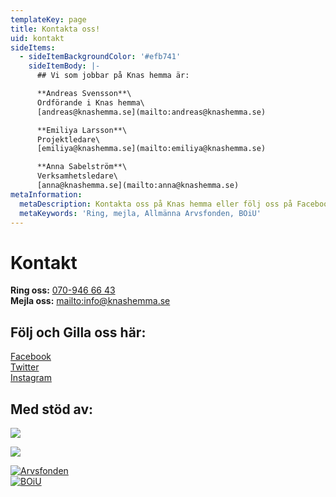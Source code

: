 ```yaml
---
templateKey: page
title: Kontakta oss!
uid: kontakt
sideItems:
  - sideItemBackgroundColor: '#efb741'
    sideItemBody: |-
      ## Vi som jobbar på Knas hemma är:

      **Andreas Svensson**\
      Ordförande i Knas hemma\
      [andreas@knashemma.se](mailto:andreas@knashemma.se)

      **Emiliya Larsson**\
      Projektledare\
      [emiliya@knashemma.se](mailto:emiliya@knashemma.se)

      **Anna Sabelström**\
      Verksamhetsledare\
      [anna@knashemma.se](mailto:anna@knashemma.se)
metaInformation:
  metaDescription: Kontakta oss på Knas hemma eller följ oss på Facebook eller Instagram.
  metaKeywords: 'Ring, mejla, Allmänna Arvsfonden, BOiU'
---
```

# Kontakt

**Ring oss:** [070-946 66 43](tel:+0709466643)\
**Mejla oss:** <mailto:info@knashemma.se>

## Följ och Gilla oss här:

[Facebook](https://www.facebook.com/knashemma)\
[Twitter](https://www.twitter.com/knashemma)\
[Instagram](https://www.instagram.com/knashemma)

## Med stöd av:

![](/media/uploads/arvsfonden-logotyp-rgb-svart.png)

![](/media/uploads/boiu-logo.png)

<div class='small-logo'>
<a href='https://www.arvsfonden.se/'>
<img src='/media/uploads/arvsfonden-logotyp-rgb-svart.png' alt='Arvsfonden'/>
</a>
</div>
<div class='small-logo'>
<a href='https://boiu.se/'>
<img src='/media/uploads/boiu-logo.png' alt='BOiU'/>
</a>
</div>
